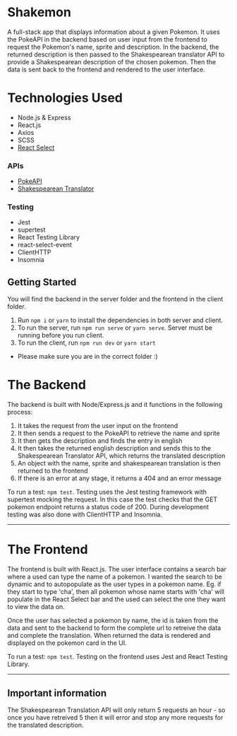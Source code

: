 # Shakemon
A full-stack app that displays information about a given Pokemon. It uses the PokeAPI in the backend based on user input from the frontend to request the Pokemon's name, sprite and description. In the backend, the returned description is then passed to the Shakespearean translator API to provide a Shakespearean description of the chosen pokemon. Then the data is sent back to the frontend and rendered to the user interface.

# Technologies Used
- Node.js & Express
- React.js
- Axios
- SCSS
- [React Select](https://react-select.com/home)

### APIs
- [PokeAPI](https://pokeapi.co/)
- [Shakespearean Translator](https://funtranslations.com/api/shakespeare)

### Testing
- Jest
- supertest
- React Testing Library
- react-select-event
- ClientHTTP
- Insomnia

## Getting Started
You will find the backend in the server folder and the frontend in the client folder. 

1. Run `npm i` or `yarn` to install the dependencies in both server and client. 
2. To run the server, run `npm run serve` or `yarn serve`. Server must be running before you run client.
3. To run the client, run `npm run dev` or `yarn start`
* Please make sure you are in the correct folder :)

# The Backend
The backend is built with Node/Express.js and it functions in the following process: 
1. It takes the request from the user input on the frontend
2. It then sends a request to the PokeAPI to retrieve the name and sprite
4. It then gets the description and finds the entry in english
5. It then takes the returned english description and sends this to the Shakespearean Translator API, which returns the translated description
6. An object with the name, sprite and shakespearean translation is then returned to the frontend
7. If there is an error at any stage, it returns a 404 and an error message

To run a test: `npm test`. Testing uses the Jest testing framework with supertest mocking the request. In this case the test checks that the GET pokemon endpoint returns a status code of 200. During development testing was also done with ClientHTTP and Insomnia. 

<hr/>

# The Frontend
The frontend is built with React.js. The user interface contains a search bar where a used can type the name of a pokemon. I wanted the search to be dynamic and to autopopulate as the user types in a pokemon name. Eg. if they start to type 'cha', then all pokemon whose name starts with 'cha' will populate in the React Select bar and the used can select the one they want to view the data on.

Once the user has selected a pokemon by name, the id is taken from the data and sent to the backend to form the complete url to retreive the data and complete the translation. When returned the data is rendered and displayed on the pokemon card in the UI. 

To run a test: `npm test`. Testing on the frontend uses Jest and React Testing Library. 

<hr/>

## Important information
The Shakespearean Translation API will only return 5 requests an hour - so once you have retreived 5 then it will error and stop any more requests for the translated description. 
